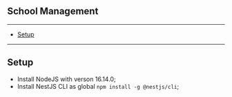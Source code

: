 ## School Management

> 

---
- [Setup](#setup)
---

## Setup

- Install NodeJS with verson 16.14.0;
- Install NestJS CLI as global `npm install -g @nestjs/cli`;
